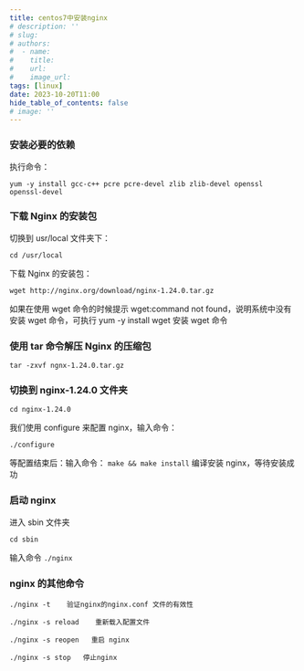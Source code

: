 ```yaml
---
title: centos7中安装nginx
# description: ''
# slug:
# authors:
#  - name:
#    title:
#    url:
#    image_url:
tags: [linux]
date: 2023-10-20T11:00
hide_table_of_contents: false
# image: ''
---
```


### 安装必要的依赖

执行命令：

```
yum -y install gcc-c++ pcre pcre-devel zlib zlib-devel openssl openssl-devel
```

### 下载 Nginx 的安装包

切换到 usr/local 文件夹下：

```
cd /usr/local
```

下载 Nginx 的安装包：

```
wget http://nginx.org/download/nginx-1.24.0.tar.gz
```

如果在使用 wget 命令的时候提示 wget:command not found，说明系统中没有安装 wget 命令，可执行 yum -y install wget 安装 wget 命令

### 使用 tar 命令解压 Nginx 的压缩包

```
tar -zxvf ngnx-1.24.0.tar.gz
```

### 切换到 nginx-1.24.0 文件夹

```
cd nginx-1.24.0
```

我们使用 configure 来配置 nginx，输入命令：

```
./configure
```

等配置结束后：输入命令： `make && make install` 编译安装 nginx，等待安装成功

### 启动 nginx

进入 sbin 文件夹

```
cd sbin
```

输入命令 `./nginx`

### nginx 的其他命令

```
./nginx -t    验证nginx的nginx.conf 文件的有效性

./nginx -s reload    重新载入配置文件

./nginx -s reopen   重启 nginx

./nginx -s stop   停止nginx
```
